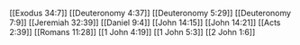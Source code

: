 [[Exodus 34:7]]
[[Deuteronomy 4:37]]
[[Deuteronomy 5:29]]
[[Deuteronomy 7:9]]
[[Jeremiah 32:39]]
[[Daniel 9:4]]
[[John 14:15]]
[[John 14:21]]
[[Acts 2:39]]
[[Romans 11:28]]
[[1 John 4:19]]
[[1 John 5:3]]
[[2 John 1:6]]
